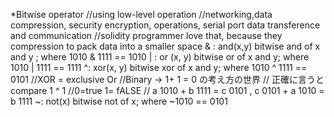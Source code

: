 *Bitwise operator //using low-level operation //networking,data compression, security encryption, operations, serial port data transference and communication 
//solidity programmer love that, because they compression to pack data into a smaller space 
& : and(x,y) bitwise and of x and y ; where 1010 & 1111 == 1010
| : or (x, y) bitwise or of x and y; where 1010 | 1111 == 1111
^: xor(x, y) bitwise xor of x and y; where 1010 ^ 1111 == 0101 //XOR = exclusive Or //Binary -> 1+ 1 = 0 の考え方の世界 // 正確に言うとcompare 1 ^ 1 //0=true 1= fALSE // a 1010 + b 1111 = c 0101  , c 0101 + a 1010 = b 1111
~: not(x) bitwise not of x; where ~1010 == 0101 